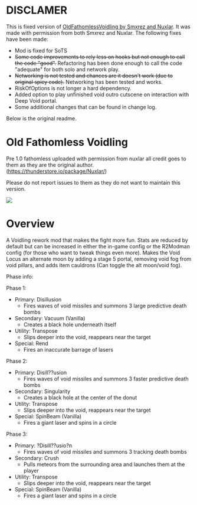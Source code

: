 # DISCLAMER
This is fixed version of [OldFathomlessVoidling by Smxrez and Nuxlar](https://thunderstore.io/package/Smxrez/OldFathomlessVoidling/). It was made with permission from both Smxrez and Nuxlar. The following fixes have been made:

* Mod is fixed for SoTS
* ~~Some code improvements to rely less on hooks but not enough to call the code "good".~~ Refactoring has been done enough to call the code "adequate" for both solo and network play.
* ~~Networking is not tested and chances are it doesn't work (due to original spicy code).~~ Networking has been tested and works.
* RiskOfOptions is not longer a hard dependency.
* Added option to play unfinished void outro cutscene on interaction with Deep Void portal.
* Some additional changes that can be found in change log.

Below is the original readme.

# Old Fathomless Voidling

Pre 1.0 fathomless uploaded with permission from nuxlar all credit goes to them as they are the original author. (https://thunderstore.io/package/Nuxlar/)

Please do not report issues to them as they do not want to maintain this version.

![](https://i.postimg.cc/Qxxgzhk4/Screenshot-2024-05-24-160630.png)

# Overview

A Voidling rework mod that makes the fight more fun. Stats are reduced by default but can be increased in either the in-game config or the R2Modman config (for those who want to tweak things even more). Makes the Void Locus an alternate moon by adding a stage 5 portal, removing void fog from void pillars, and adds item cauldrons (Can toggle the alt moon/void fog).

Phase info:

Phase 1:

- Primary: Disillusion
  - Fires waves of void missiles and summons 3 large predictive death bombs
- Secondary: Vacuum (Vanilla)
  - Creates a black hole underneath itself
- Utility: Transpose
  - Slips deeper into the void, reappears near the target
- Special: Rend
  - Fires an inaccurate barrage of lasers

Phase 2:

- Primary: Disill??usion
  - Fires waves of void missiles and summons 3 faster predictive death bombs
- Secondary: Singularity
  - Creates a black hole at the center of the donut
- Utility: Transpose
  - Slips deeper into the void, reappears near the target
- Special: SpinBeam (Vanilla)
  - Fires a giant laser and spins in a circle

Phase 3:

- Primary: ?Disill??usio?n
  - Fires waves of void missiles and summons 3 tracking death bombs
- Secondary: Crush
  - Pulls meteors from the surrounding area and launches them at the player
- Utility: Transpose
  - Slips deeper into the void, reappears near the target
- Special: SpinBeam (Vanilla)
  - Fires a giant laser and spins in a circle